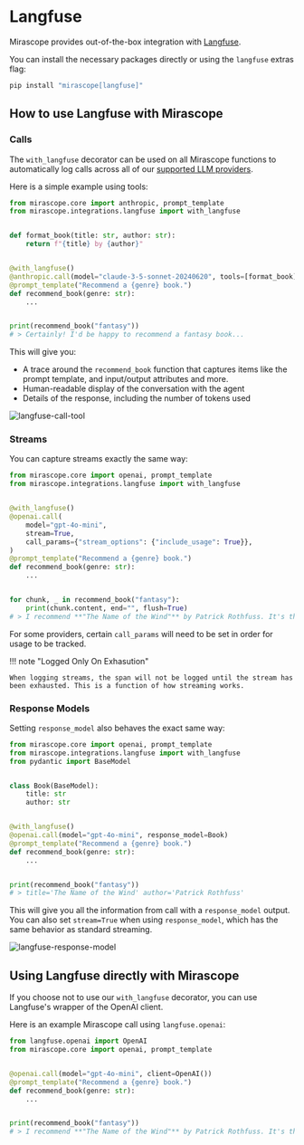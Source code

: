 # Langfuse

Mirascope provides out-of-the-box integration with [Langfuse](https://langfuse.com/).

You can install the necessary packages directly or using the `langfuse` extras flag:

```python
pip install "mirascope[langfuse]"
```

## How to use Langfuse with Mirascope

### Calls

The `with_langfuse` decorator can be used on all Mirascope functions to automatically log calls across all of our [supported LLM providers](../learn/calls.md#supported-providers).

Here is a simple example using tools:

```python
from mirascope.core import anthropic, prompt_template
from mirascope.integrations.langfuse import with_langfuse


def format_book(title: str, author: str):
    return f"{title} by {author}"


@with_langfuse()
@anthropic.call(model="claude-3-5-sonnet-20240620", tools=[format_book])
@prompt_template("Recommend a {genre} book.")
def recommend_book(genre: str):
    ...


print(recommend_book("fantasy"))
# > Certainly! I'd be happy to recommend a fantasy book...
```

This will give you:

* A trace around the `recommend_book` function that captures items like the prompt template, and input/output attributes and more.
* Human-readable display of the conversation with the agent
* Details of the response, including the number of tokens used

![langfuse-call-tool](../assets/langfuse-call-tool.png)

### Streams

You can capture streams exactly the same way:

```python
from mirascope.core import openai, prompt_template
from mirascope.integrations.langfuse import with_langfuse


@with_langfuse()
@openai.call(
    model="gpt-4o-mini",
    stream=True,
    call_params={"stream_options": {"include_usage": True}},
)
@prompt_template("Recommend a {genre} book.")
def recommend_book(genre: str):
    ...


for chunk, _ in recommend_book("fantasy"):
    print(chunk.content, end="", flush=True)
# > I recommend **"The Name of the Wind"** by Patrick Rothfuss. It's the first book...
```

For some providers, certain `call_params` will need to be set in order for usage to be tracked.

!!! note "Logged Only On Exhasution"

    When logging streams, the span will not be logged until the stream has been exhausted. This is a function of how streaming works.

### Response Models

Setting `response_model` also behaves the exact same way:

```python
from mirascope.core import openai, prompt_template
from mirascope.integrations.langfuse import with_langfuse
from pydantic import BaseModel


class Book(BaseModel):
    title: str
    author: str


@with_langfuse()
@openai.call(model="gpt-4o-mini", response_model=Book)
@prompt_template("Recommend a {genre} book.")
def recommend_book(genre: str):
    ...


print(recommend_book("fantasy"))
# > title='The Name of the Wind' author='Patrick Rothfuss'
```

This will give you all the information from call with a `response_model` output. You can also set `stream=True` when using `response_model`, which has the same behavior as standard streaming.

![langfuse-response-model](../assets/langfuse-response-model.png)

## Using Langfuse directly with Mirascope

If you choose not to use our `with_langfuse` decorator, you can use Langfuse's wrapper of the OpenAI client.

Here is an example Mirascope call using `langfuse.openai`:

```python
from langfuse.openai import OpenAI
from mirascope.core import openai, prompt_template


@openai.call(model="gpt-4o-mini", client=OpenAI())
@prompt_template("Recommend a {genre} book.")
def recommend_book(genre: str):
    ...


print(recommend_book("fantasy"))
# > I recommend **"The Name of the Wind"** by Patrick Rothfuss. It's the first book...
```
